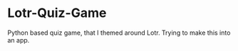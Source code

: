 # Lotr-Quiz-Game
Python based quiz game, that I themed around Lotr. Trying to make this into an app.
